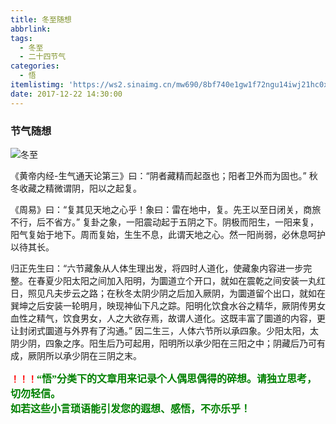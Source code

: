 ```yaml
---
title: 冬至随想
abbrlink: 
tags:
  - 冬至
  - 二十四节气
categories:
  - 悟
itemlistimg: 'https://ws2.sinaimg.cn/mw690/8bf740e1gw1f72ngu14iwj21hc0xc4ou.jpg'
date: 2017-12-22 14:30:00
---
```

### 节气随想

![冬至](https://ws2.sinaimg.cn/mw690/8bf740e1gw1f72ngu14iwj21hc0xc4ou.jpg)

《黄帝内经-生气通天论第三》曰：“阴者藏精而起亟也；阳者卫外而为固也。”
秋冬收藏之精微谓阴，阳以之起复。

《周易》曰：“复其见天地之心乎！象曰：雷在地中，复。先王以至日闭关，商旅不行，后不省方。”
复卦之象，一阳震动起于五阴之下。阴极而阳生，一阳来复，阳气复始于地下。周而复始，生生不息，此谓天地之心。然一阳尚弱，必休息呵护以待其长。

归正先生曰：“六节藏象从人体生理出发，将四时人道化，使藏象内容进一步完整。在春夏少阳太阳之间加入阳明，为圜道立个开口，就如在震乾之间安装一丸红日，照见凡夫步云之路；在秋冬太阴少阴之后加入厥阴，为圜道留个出口，就如在巽坤之后安装一轮明月，映现神仙下凡之踪。阳明化饮食水谷之精华，厥阴传男女血性之精气，饮食男女，人之大欲存焉，故谓人道化。这既丰富了圜道的内容，更让封闭式圜道与外界有了沟通。”
因二生三，人体六节所以承四象。少阳太阳，太阴少阴，四象之序。阳生后乃可起用，阳明所以承少阳在三阳之中；阴藏后乃可有成，厥阴所以承少阴在三阴之末。





**<font color=red>！！！</font><font color=green face=微软雅黑 size=3>“悟”分类下的文章用来记录个人偶思偶得的碎想。请独立思考，切勿轻信。  
如若这些小言琐语能引发您的遐想、感悟，不亦乐乎！</font>**